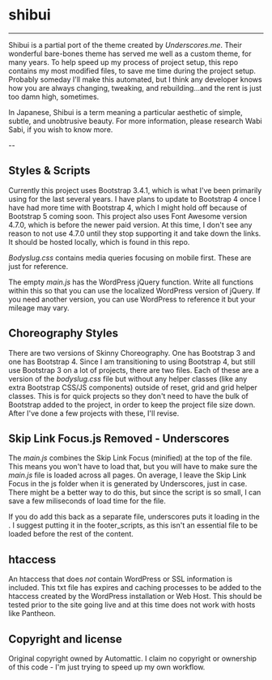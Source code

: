 # shibui
---

Shibui is a partial port of the theme created by *Underscores.me*. Their wonderful bare-bones theme has served me well as a custom theme, for many years. To help speed up my process of project setup, this repo contains my most modified files, to save me time during the project setup. Probably someday I'll make this automated, but I think any developer knows how you are always changing, tweaking, and rebuilding...and the rent is just too damn high, sometimes.

In Japanese, Shibui is a term meaning a particular aesthetic of simple, subtle, and unobtrusive beauty. For more information, please research Wabi Sabi, if you wish to know more.

--

## Styles & Scripts

Currently this project uses Bootstrap 3.4.1, which is what I've been primarily using for the last several years. I have plans to update to Bootstrap 4 once I have had more time with Bootstrap 4, which I might hold off because of Bootstrap 5 coming soon. This project also uses Font Awesome version 4.7.0, which is before the newer paid version. At this time, I don't see any reason to not use 4.7.0 until they stop supporting it and take down the links. It should be hosted locally, which is found in this repo.

*Bodyslug.css* contains media queries focusing on mobile first. These are just for reference. 

The empty *main.js* has the WordPress jQuery function. Write all functions within this so that you can use the localized WordPress version of jQuery. If you need another version, you can use WordPress to reference it but your mileage may vary.

## Choreography Styles

There are two versions of Skinny Choreography. One has Bootstrap 3 and one has Bootstrap 4. Since I am transitioning to using Bootstrap 4, but still use Bootstrap 3 on a lot of projects, there are two files. Each of these are a version of the *bodyslug.css* file but without any helper classes (like any extra Bootstrap CSS/JS components) outside of reset, grid and grid helper classes. This is for quick projects so they don't need to have the bulk of Bootstrap added to the project, in order to keep the project file size down. After I've done a few projects with these, I'll revise.

## Skip Link Focus.js Removed - Underscores
The *main.js* combines the Skip Link Focus (minified) at the top of the file. This means you won't have to load that, but you will have to make sure the *main.js* file is loaded across all pages. On average, I leave the Skip Link Focus in the js folder when it is generated by Underscores, just in case. There might be a better way to do this, but since the script is so small, I can save a few miliseconds of load time for the file.

If you do add this back as a separate file, underscores puts it loading in the <head>. I suggest putting it in the footer_scripts, as this isn't an essential file to be loaded before the rest of the content.

## htaccess

An htaccess that does *not* contain WordPress or SSL information is included. This txt file has expires and caching processes to be added to the htaccess created by the WordPress installation or Web Host. This should be tested prior to the site going live and at this time does not work with hosts like Pantheon.

## Copyright and license

Original copyright owned by Automattic. I claim no copyright or ownership of this code - I'm just trying to speed up my own workflow.